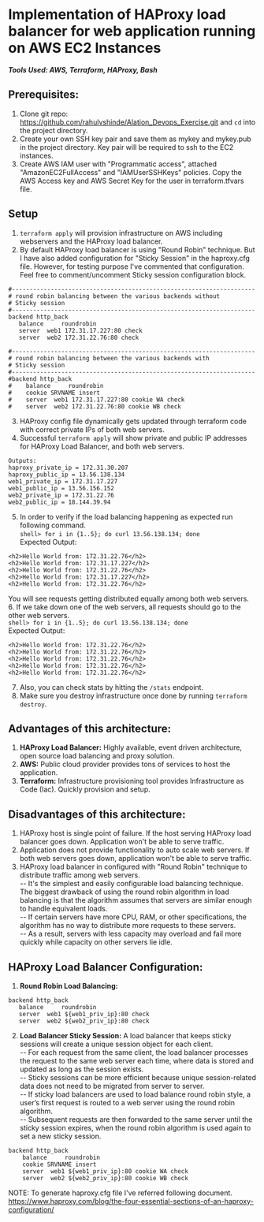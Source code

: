 # Implementation of HAProxy load balancer for web application running on AWS EC2 Instances
***Tools Used: AWS, Terraform, HAProxy, Bash***
## Prerequisites:
1. Clone git repo: https://github.com/rahulvshinde/Alation_Devops_Exercise.git and `cd` into the project directory.
2. Create your own SSH key pair and save them as mykey and mykey.pub in the project directory. Key pair will be required to ssh to the EC2 instances.
3. Create AWS IAM user with "Programmatic access", attached "AmazonEC2FullAccess" and "IAMUserSSHKeys" policies. Copy the AWS Access key and AWS Secret Key for the user in terraform.tfvars file.

## Setup
1. `terraform apply` will provision infrastructure on AWS including webservers and the HAProxy load balancer.
2. By default HAProxy load balancer is using "Round Robin" technique. But I have also added configuration for "Sticky Session" in the haproxy.cfg file. However, for testing purpose I've commented that configuration. Feel free to comment/uncomment Sticky session
configuration block.
```
#---------------------------------------------------------------------
# round robin balancing between the various backends without
# Sticky session
#---------------------------------------------------------------------
backend http_back
   balance     roundrobin
   server  web1 172.31.17.227:80 check
   server  web2 172.31.22.76:80 check
```
```
#---------------------------------------------------------------------
# round robin balancing between the various backends with
# Sticky session
#---------------------------------------------------------------------
#backend http_back
#    balance     roundrobin
#    cookie SRVNAME insert
#    server  web1 172.31.17.227:80 cookie WA check
#    server  web2 172.31.22.76:80 cookie WB check
```
3. HAProxy config file dynamically gets updated through terraform code with correct private IPs of both web servers.
4. Successful `terraform apply` will show private and public IP addresses for HAProxy Load Balancer, and both web servers.
```
Outputs:
haproxy_private_ip = 172.31.30.207
haproxy_public_ip = 13.56.138.134
web1_private_ip = 172.31.17.227
web1_public_ip = 13.56.156.152
web2_private_ip = 172.31.22.76
web2_public_ip = 18.144.39.94
```
5. In order to verify if the load balancing happening as expected run following command.
</br>`shell> for i in {1..5}; do curl 13.56.138.134; done`
</br>Expected Output:
```
<h2>Hello World from: 172.31.22.76</h2>
<h2>Hello World from: 172.31.17.227</h2>
<h2>Hello World from: 172.31.22.76</h2>
<h2>Hello World from: 172.31.17.227</h2>
<h2>Hello World from: 172.31.22.76</h2>
```
You will see requests getting distributed equally among both web servers.
6. If we take down one of the web servers, all requests should go to the other web servers.
</br>`shell> for i in {1..5}; do curl 13.56.138.134; done`
</br>Expected Output:
```
<h2>Hello World from: 172.31.22.76</h2>
<h2>Hello World from: 172.31.22.76</h2>
<h2>Hello World from: 172.31.22.76</h2>
<h2>Hello World from: 172.31.22.76</h2>
<h2>Hello World from: 172.31.22.76</h2>
```
7. Also, you can check stats by hitting the `/stats` endpoint.
8. Make sure you destroy infrastructure once done by running `terraform destroy`.

## Advantages of this architecture:
1. **HAProxy Load Balancer:** Highly available, event driven architecture, open source load balancing and proxy solution.
2. **AWS:** Public cloud provider provides tons of services to host the application.
3. **Terraform:** Infrastructure provisioning tool provides Infrastructure as Code (Iac). Quickly provision and setup.

## Disadvantages of this architecture:
1. HAProxy host is single point of failure. If the host serving HAProxy load balancer goes down. Application won't be able to serve traffic.
2. Application does not provide functionality to auto scale web servers. If both web servers goes down, application won't be able to serve traffic.
3. HAProxy load balancer in configured with "Round Robin" technique to distribute traffic among web servers.<br />
  -- It's the simplest and easily configurable load balancing technique. The biggest drawback of using the round robin algorithm in load balancing is that the algorithm assumes that servers are similar enough to handle equivalent loads.<br />
  -- If certain servers have more CPU, RAM, or other specifications, the algorithm has no way to distribute more requests to these servers.<br />
  -- As a result, servers with less capacity may overload and fail more quickly while capacity on other servers lie idle.

## HAProxy Load Balancer Configuration:
1. **Round Robin Load Balancing:**
```
backend http_back
   balance     roundrobin
   server  web1 ${web1_priv_ip}:80 check
   server  web2 ${web2_priv_ip}:80 check
```
2. **Load Balancer Sticky Session:** A load balancer that keeps sticky sessions will create a unique session object for each client.<br />
  -- For each request from the same client, the load balancer processes the request to the same web server each time, where data is stored and updated as long as the session exists.<br />
  -- Sticky sessions can be more efficient because unique session-related data does not need to be migrated from server to server.<br />
  -- If sticky load balancers are used to load balance round robin style, a user’s first request is routed to a web server using the round robin algorithm.<br />
  -- Subsequent requests are then forwarded to the same server until the sticky session expires, when the round robin algorithm is used again to set a new sticky session.
```
backend http_back
    balance     roundrobin
    cookie SRVNAME insert
    server  web1 ${web1_priv_ip}:80 cookie WA check
    server  web2 ${web2_priv_ip}:80 cookie WB check
```

NOTE: To generate haproxy.cfg file I've referred following document.
https://www.haproxy.com/blog/the-four-essential-sections-of-an-haproxy-configuration/
